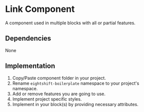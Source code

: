 # Link Component

A component used in multiple blocks with all or partial features.

## Dependencies

None

## Implementation

1. Copy/Paste component folder in your project.
2. Rename `eightshift-boilerplate` namespace to your project's namespace.
3. Add or remove features you are going to use.
4. Implement project specific styles.
5. Implement in your block(s) by providing necessary attributes.
